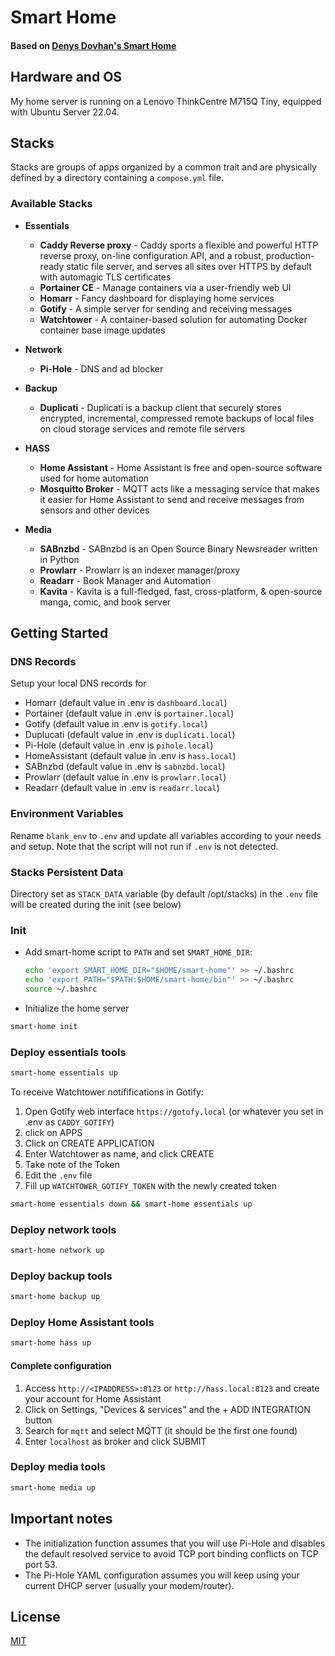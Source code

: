 # Smart Home
#### Based on [**Denys Dovhan's Smart Home**](https://denysdovhan.com/smart-home)

## Hardware and OS
My home server is running on a Lenovo ThinkCentre M715Q Tiny, equipped with Ubuntu Server 22.04.

## Stacks

Stacks are groups of apps organized by a common trait and are physically defined by a directory containing a `compose.yml` file.

### Available Stacks

- **Essentials**
  - **Caddy Reverse proxy** - Caddy sports a flexible and powerful HTTP reverse proxy, on-line configuration API, and a robust, production-ready static file server, and serves all sites over HTTPS by default with automagic TLS certificates
  - **Portainer CE** - Manage containers via a user-friendly web UI
  - **Homarr** - Fancy dashboard for displaying home services
  - **Gotify** - A simple server for sending and receiving messages
  - **Watchtower** - A container-based solution for automating Docker container base image updates

- **Network**
  - **Pi-Hole** - DNS and ad blocker

- **Backup**
  - **Duplicati** - Duplicati is a backup client that securely stores encrypted, incremental, compressed remote backups of local files on cloud storage services and remote file servers

- **HASS**
  - **Home Assistant** - Home Assistant is free and open-source software used for home automation 
  - **Mosquitto Broker** - MQTT acts like a messaging service that makes it easier for Home Assistant to send and receive messages from sensors and other devices

- **Media**
  - **SABnzbd** - SABnzbd is an Open Source Binary Newsreader written in Python
  - **Prowlarr** - Prowlarr is an indexer manager/proxy
  - **Readarr** - Book Manager and Automation
  - **Kavita** - Kavita is a full-fledged, fast, cross-platform, & open-source manga, comic, and book server

## Getting Started


### DNS Records

Setup your local DNS records for

- Homarr (default value in .env is `dashboard.local`)
- Portainer (default value in .env is `portainer.local`)
- Gotify (default value in .env is `gotify.local`)
- Duplucati (default value in .env is `duplicati.local`)
- Pi-Hole (default value in .env is `pihole.local`)
- HomeAssistant (default value in .env is `hass.local`)
- SABnzbd (default value in .env is `sabnzbd.local`)
- Prowlarr (default value in .env is `prowlarr.local`)
- Readarr (default value in .env is `readarr.local`)

### Environment Variables

Rename `blank_env` to `.env` and update all variables according to your needs and setup. Note that the script will not run if `.env` is not detected.


### Stacks Persistent Data

Directory set as `STACK_DATA` variable (by default /opt/stacks) in the `.env` file will be created during the init (see below) 


### Init
- Add smart-home script to `PATH` and set `SMART_HOME_DIR`:
  ```bash
  echo 'export SMART_HOME_DIR="$HOME/smart-home"' >> ~/.bashrc
  echo 'export PATH="$PATH:$HOME/smart-home/bin"' >> ~/.bashrc
  source ~/.bashrc
  ```
- Initialize the home server

```bash
smart-home init
  ```


### Deploy essentials tools
```bash
smart-home essentials up
  ```

To receive Watchtower notififications in Gotify:

1. Open Gotify web interface `https://gotofy.local` (or whatever you set in .env as `CADDY_GOTIFY`)
2. click on APPS
3. Click on CREATE APPLICATION
4. Enter Watchtower as name, and click CREATE
5. Take note of the Token
6. Edit the `.env` file
7. Fill up `WATCHTOWER_GOTIFY_TOKEN` with the newly created token


```bash
smart-home essentials down && smart-home essentials up
```

### Deploy network tools
```bash
smart-home network up
  ```

### Deploy backup tools
```bash
smart-home backup up
  ```


### Deploy Home Assistant tools

```bash
smart-home hass up
  ```

#### Complete configuration

1. Access `http://<IPADDRESS>:8123` or `http://hass.local:8123`  and create your account for Home Assistant
2. Click on Settings, "Devices & services" and  the + ADD INTEGRATION button 
3. Search for `mqtt` and select MQTT (it should be the first one found) 
4. Enter `localhost` as broker and click SUBMIT


### Deploy media tools
```bash
smart-home media up
  ```


## Important notes

- The initialization function assumes that you will use Pi-Hole and disables the default resolved service to avoid TCP port binding conflicts on TCP port 53.
- The Pi-Hole YAML configuration assumes you will keep using your current DHCP server (usually your modem/router).


## License

[MIT][license-url]

<!-- References -->

[license-url]: https://github.com/di-effe/smart-home/blob/master/LICENSE

